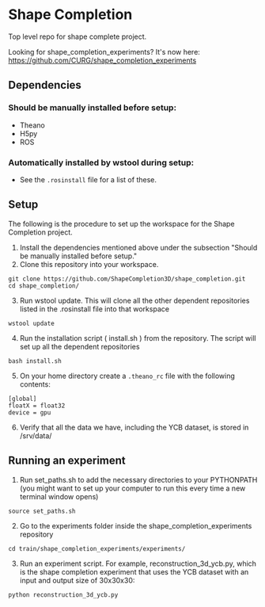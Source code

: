 # Shape Completion
Top level repo for shape complete project.

Looking for shape_completion_experiments? It's now here: https://github.com/CURG/shape_completion_experiments

## Dependencies
### Should be manually installed before setup:
- Theano
- H5py
- ROS

### Automatically installed by wstool during setup:
- See the ```.rosinstall``` file for a list of these.

## Setup
The following is the procedure to set up the workspace for the Shape Completion project.

1. Install the dependencies mentioned above under the subsection "Should be manually installed before setup."
2. Clone this repository into your workspace.

  ```
  git clone https://github.com/ShapeCompletion3D/shape_completion.git
  cd shape_completion/
  ```
3. Run wstool update. This will clone all the other dependent repositories listed in the .rosinstall file into that workspace
  
  ```
  wstool update
  ```
4. Run the installation script ( install.sh ) from the repository. The script will set up all the dependent repositories
  
  ```
  bash install.sh
  ```
5. On your home directory create a ```.theano_rc``` file with the following contents:

  ```
  [global]
  floatX = float32
  device = gpu
  ```
6. Verify that all the data we have, including the YCB dataset, is stored in /srv/data/

## Running an experiment
1. Run set_paths.sh to add the necessary directories to your PYTHONPATH (you might want to set up your computer to run this every time a new terminal window opens)
  
  ```
  source set_paths.sh
  ```
2. Go to the experiments folder inside the shape_completion_experiments repository

  ```
  cd train/shape_completion_experiments/experiments/
  ```
3. Run an experiment script. For example, reconstruction_3d_ycb.py, which is the shape completion experiment that uses the YCB dataset with an input and output size of 30x30x30:

  ```
  python reconstruction_3d_ycb.py
  ```
